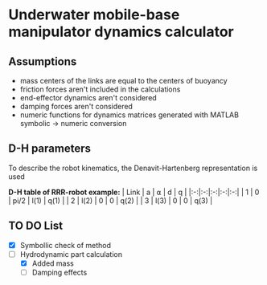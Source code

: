 # Underwater mobile-base manipulator dynamics calculator
## Assumptions
- mass centers of the links are equal to the centers of buoyancy
- friction forces aren't included in the calculations
- end-effector dynamics aren't considered
- damping forces aren't considered
- numeric functions for dynamics matrices generated with MATLAB symbolic -> numeric conversion
## D-H parameters
To describe the robot kinematics, the Denavit-Hartenberg representation is used

**D-H table of RRR-robot example:**
| Link | a | ⍺ | d | q |
|:-:|:-:|:-:|:-:|:-:|
| 1 | 0 | pi/2 | l(1) | q(1) |
| 2 | l(2) | 0 | 0 | q(2) |
| 3 | l(3) | 0 | 0 | q(3) |

## TO DO List
- [X] Symbollic check of method
- [ ] Hydrodynamic part calculation
    - [X] Added mass 
    - [ ] Damping effects
